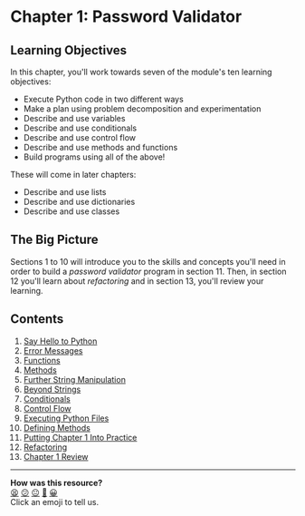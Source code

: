 # Chapter 1: Password Validator

## Learning Objectives

In this chapter, you'll work towards seven of the module's ten learning
objectives:

* Execute Python code in two different ways
* Make a plan using problem decomposition and experimentation
* Describe and use variables
* Describe and use conditionals
* Describe and use control flow
* Describe and use methods and functions
* Build programs using all of the above!

These will come in later chapters:

* Describe and use lists
* Describe and use dictionaries
* Describe and use classes

## The Big Picture

Sections 1 to 10 will introduce you to the skills and concepts you'll need in
order to build a _password validator_ program in section 11. Then, in section 12
you'll learn about _refactoring_ and in section 13, you'll review your learning.

## Contents

1. [Say Hello to Python](./01_say_hello_to_python.md)
2. [Error Messages](./02_error_messages.md)
3. [Functions](./03_functions.md)
4. [Methods](./04_methods.md)
5. [Further String Manipulation](./05_further_string_manipulation.md)
6. [Beyond Strings](./06_beyond_strings.md)
7. [Conditionals](./07_conditionals.md)
8. [Control Flow](./08_control_flow.md)
9. [Executing Python Files](./09_executing_python_files.md)
10. [Defining Methods](./10_defining_functions.md)
11. [Putting Chapter 1 Into Practice](./11_putting_chapter_1_into_practice.md)
12. [Refactoring](./12_refactoring.md)
13. [Chapter 1 Review](./13_review_learning.md)


<!-- BEGIN GENERATED SECTION DO NOT EDIT -->

---

**How was this resource?**  
[😫](https://airtable.com/shrUJ3t7KLMqVRFKR?prefill_Repository=makersacademy%2Fpython_foundations&prefill_File=chapter1%2FREADME.md&prefill_Sentiment=😫) [😕](https://airtable.com/shrUJ3t7KLMqVRFKR?prefill_Repository=makersacademy%2Fpython_foundations&prefill_File=chapter1%2FREADME.md&prefill_Sentiment=😕) [😐](https://airtable.com/shrUJ3t7KLMqVRFKR?prefill_Repository=makersacademy%2Fpython_foundations&prefill_File=chapter1%2FREADME.md&prefill_Sentiment=😐) [🙂](https://airtable.com/shrUJ3t7KLMqVRFKR?prefill_Repository=makersacademy%2Fpython_foundations&prefill_File=chapter1%2FREADME.md&prefill_Sentiment=🙂) [😀](https://airtable.com/shrUJ3t7KLMqVRFKR?prefill_Repository=makersacademy%2Fpython_foundations&prefill_File=chapter1%2FREADME.md&prefill_Sentiment=😀)  
Click an emoji to tell us.

<!-- END GENERATED SECTION DO NOT EDIT -->

